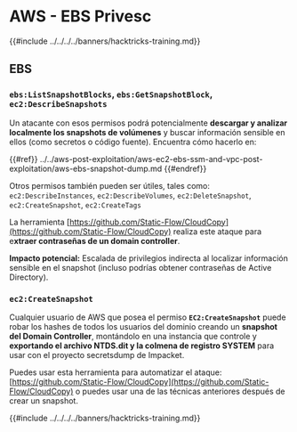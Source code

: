 # AWS - EBS Privesc

{{#include ../../../../banners/hacktricks-training.md}}

## EBS

### `ebs:ListSnapshotBlocks`, `ebs:GetSnapshotBlock`, `ec2:DescribeSnapshots`

Un atacante con esos permisos podrá potencialmente **descargar y analizar localmente los snapshots de volúmenes** y buscar información sensible en ellos (como secretos o código fuente). Encuentra cómo hacerlo en:

{{#ref}}
../../aws-post-exploitation/aws-ec2-ebs-ssm-and-vpc-post-exploitation/aws-ebs-snapshot-dump.md
{{#endref}}

Otros permisos también pueden ser útiles, tales como: `ec2:DescribeInstances`, `ec2:DescribeVolumes`, `ec2:DeleteSnapshot`, `ec2:CreateSnapshot`, `ec2:CreateTags`

La herramienta [https://github.com/Static-Flow/CloudCopy](https://github.com/Static-Flow/CloudCopy) realiza este ataque para e**xtraer contraseñas de un domain controller**.

**Impacto potencial:** Escalada de privilegios indirecta al localizar información sensible en el snapshot (incluso podrías obtener contraseñas de Active Directory).

### **`ec2:CreateSnapshot`**

Cualquier usuario de AWS que posea el permiso **`EC2:CreateSnapshot`** puede robar los hashes de todos los usuarios del dominio creando un **snapshot del Domain Controller**, montándolo en una instancia que controle y **exportando el archivo NTDS.dit y la colmena de registro SYSTEM** para usar con el proyecto secretsdump de Impacket.

Puedes usar esta herramienta para automatizar el ataque: [https://github.com/Static-Flow/CloudCopy](https://github.com/Static-Flow/CloudCopy) o puedes usar una de las técnicas anteriores después de crear un snapshot.

{{#include ../../../../banners/hacktricks-training.md}}
